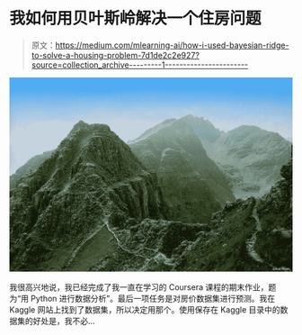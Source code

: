 # 我如何用贝叶斯岭解决一个住房问题

> 原文：<https://medium.com/mlearning-ai/how-i-used-bayesian-ridge-to-solve-a-housing-problem-7d1de2c2e927?source=collection_archive---------1----------------------->

![](img/3be8ce860856409dee86c466a0e0b134.png)

我很高兴地说，我已经完成了我一直在学习的 Coursera 课程的期末作业，题为“用 Python 进行数据分析”。最后一项任务是对房价数据集进行预测。我在 Kaggle 网站上找到了数据集，所以决定用那个。使用保存在 Kaggle 目录中的数据集的好处是，我不必…